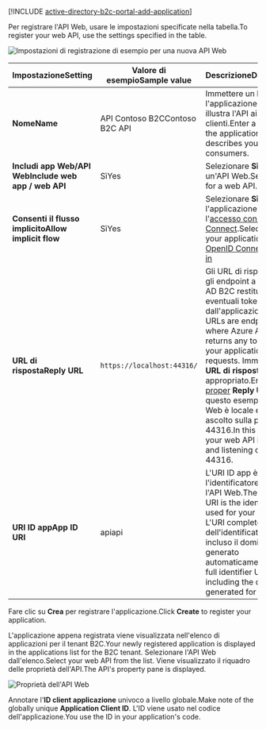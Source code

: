 [!INCLUDE [active-directory-b2c-portal-add-application](active-directory-b2c-portal-add-application.md)]

<span data-ttu-id="bff7a-101">Per registrare l'API Web, usare le impostazioni specificate nella tabella.</span><span class="sxs-lookup"><span data-stu-id="bff7a-101">To register your web API, use the settings specified in the table.</span></span>

![Impostazioni di registrazione di esempio per una nuova API Web](./media/active-directory-b2c-register-web-api/b2c-new-web-api-settings.png)

| <span data-ttu-id="bff7a-103">Impostazione</span><span class="sxs-lookup"><span data-stu-id="bff7a-103">Setting</span></span>      | <span data-ttu-id="bff7a-104">Valore di esempio</span><span class="sxs-lookup"><span data-stu-id="bff7a-104">Sample value</span></span>  | <span data-ttu-id="bff7a-105">Descrizione</span><span class="sxs-lookup"><span data-stu-id="bff7a-105">Description</span></span>                                        |
| ------------ | ------- | -------------------------------------------------- |
| <span data-ttu-id="bff7a-106">**Nome**</span><span class="sxs-lookup"><span data-stu-id="bff7a-106">**Name**</span></span> | <span data-ttu-id="bff7a-107">API Contoso B2C</span><span class="sxs-lookup"><span data-stu-id="bff7a-107">Contoso B2C API</span></span> | <span data-ttu-id="bff7a-108">Immettere un **Nome** per l'applicazione che illustra l'API ai clienti.</span><span class="sxs-lookup"><span data-stu-id="bff7a-108">Enter a **Name** for the application that describes your API to consumers.</span></span> | 
| <span data-ttu-id="bff7a-109">**Includi app Web/API Web**</span><span class="sxs-lookup"><span data-stu-id="bff7a-109">**Include web app / web API**</span></span> | <span data-ttu-id="bff7a-110">Sì</span><span class="sxs-lookup"><span data-stu-id="bff7a-110">Yes</span></span> | <span data-ttu-id="bff7a-111">Selezionare **Sì** per un'API Web.</span><span class="sxs-lookup"><span data-stu-id="bff7a-111">Select **Yes** for a web API.</span></span> |
| <span data-ttu-id="bff7a-112">**Consenti il flusso implicito**</span><span class="sxs-lookup"><span data-stu-id="bff7a-112">**Allow implicit flow**</span></span> | <span data-ttu-id="bff7a-113">Sì</span><span class="sxs-lookup"><span data-stu-id="bff7a-113">Yes</span></span> | <span data-ttu-id="bff7a-114">Selezionare **Sì** se l'applicazione usa l'[accesso con OpenID Connect](../articles/active-directory-b2c/active-directory-b2c-reference-oidc.md).</span><span class="sxs-lookup"><span data-stu-id="bff7a-114">Select **Yes** if your application uses [OpenID Connect sign-in](../articles/active-directory-b2c/active-directory-b2c-reference-oidc.md)</span></span> |
| <span data-ttu-id="bff7a-115">**URL di risposta**</span><span class="sxs-lookup"><span data-stu-id="bff7a-115">**Reply URL**</span></span> | `https://localhost:44316/` | <span data-ttu-id="bff7a-116">Gli URL di risposta sono gli endpoint a cui Azure AD B2C restituisce eventuali token richiesti dall'applicazione.</span><span class="sxs-lookup"><span data-stu-id="bff7a-116">Reply URLs are endpoints where Azure AD B2C returns any tokens that your application requests.</span></span> <span data-ttu-id="bff7a-117">Immettere [un ](../articles/active-directory-b2c/active-directory-b2c-app-registration.md#choosing-a-web-app-or-api-reply-url) **URL di risposta** appropriato.</span><span class="sxs-lookup"><span data-stu-id="bff7a-117">Enter [a proper](../articles/active-directory-b2c/active-directory-b2c-app-registration.md#choosing-a-web-app-or-api-reply-url) **Reply URL**.</span></span> <span data-ttu-id="bff7a-118">In questo esempio l'API Web è locale ed è in ascolto sulla porta 44316.</span><span class="sxs-lookup"><span data-stu-id="bff7a-118">In this example, your web API is local and listening on port 44316.</span></span> |
| <span data-ttu-id="bff7a-119">**URI ID app**</span><span class="sxs-lookup"><span data-stu-id="bff7a-119">**App ID URI**</span></span> | <span data-ttu-id="bff7a-120">api</span><span class="sxs-lookup"><span data-stu-id="bff7a-120">api</span></span> | <span data-ttu-id="bff7a-121">L'URI ID app è l'identificatore usato per l'API Web.</span><span class="sxs-lookup"><span data-stu-id="bff7a-121">The App ID URI is the identifier used for your web API.</span></span> <span data-ttu-id="bff7a-122">L'URI completo dell'identificatore, incluso il dominio, viene generato automaticamente.</span><span class="sxs-lookup"><span data-stu-id="bff7a-122">The full identifier URI including the domain is generated for you.</span></span> |

<span data-ttu-id="bff7a-123">Fare clic su **Crea** per registrare l'applicazione.</span><span class="sxs-lookup"><span data-stu-id="bff7a-123">Click **Create** to register your application.</span></span>

<span data-ttu-id="bff7a-124">L'applicazione appena registrata viene visualizzata nell'elenco di applicazioni per il tenant B2C.</span><span class="sxs-lookup"><span data-stu-id="bff7a-124">Your newly registered application is displayed in the applications list for the B2C tenant.</span></span> <span data-ttu-id="bff7a-125">Selezionare l'API Web dall'elenco.</span><span class="sxs-lookup"><span data-stu-id="bff7a-125">Select your web API from the list.</span></span> <span data-ttu-id="bff7a-126">Viene visualizzato il riquadro delle proprietà dell'API.</span><span class="sxs-lookup"><span data-stu-id="bff7a-126">The API's property pane is displayed.</span></span>

![Proprietà dell'API Web](./media/active-directory-b2c-register-web-api/b2c-web-api-properties.png)

<span data-ttu-id="bff7a-128">Annotare l'**ID client applicazione** univoco a livello globale.</span><span class="sxs-lookup"><span data-stu-id="bff7a-128">Make note of the globally unique **Application Client ID**.</span></span> <span data-ttu-id="bff7a-129">L'ID viene usato nel codice dell'applicazione.</span><span class="sxs-lookup"><span data-stu-id="bff7a-129">You use the ID in your application's code.</span></span>